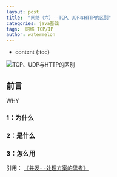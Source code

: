 ```yaml
---
layout: post
title:  "网络（六）--TCP、UDP与HTTP的区别"
categories: java基础
tags:  网络 TCP/IP
author: watermelon
---
```

* content
{:toc}

![TCP、UDP与HTTP的区别](https://images.gitee.com/uploads/images/2019/0127/152950_b45253c6_1210188.jpeg)
## 前言
WHY






### 1：为什么

### 2：是什么


### 3：怎么用



  
引用：
 [《并发- -处理方案的思考》](https://bookmanxy.github.io/2018/12/21/%E5%B9%B6%E5%8F%91-%E5%A4%84%E7%90%86%E6%96%B9%E6%A1%88%E6%80%9D%E8%80%83/)  


